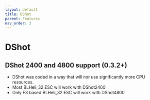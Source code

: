 ```yaml
---
layout: default
title: DShot
parent: Features
nav_order: 3
---
```


# DShot

## DShot 2400 and 4800 support (0.3.2+)
* DShot was coded in a way that will _not_ use significantly more CPU resources.
* Most BLHeli_32 ESC will work with DShot2400
* Only F3 based BLHeli_32 ESC will work with DShot4800